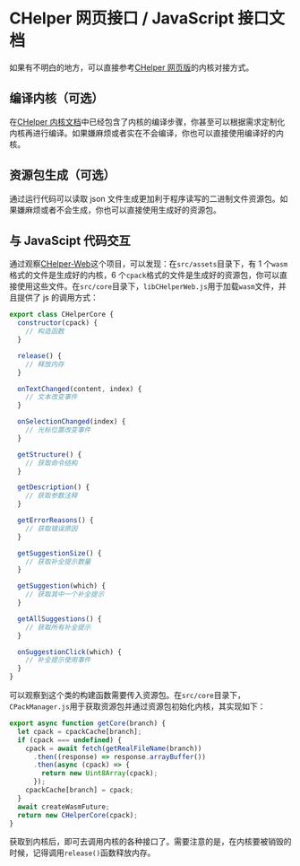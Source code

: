 # CHelper 网页接口 / JavaScript 接口文档

如果有不明白的地方，可以直接参考[CHelper 网页版](https://github.com/Yancey2023/chelper_web)的内核对接方式。

## 编译内核（可选）

在[CHelper 内核文档](./core.md)中已经包含了内核的编译步骤，你甚至可以根据需求定制化内核再进行编译。如果嫌麻烦或者实在不会编译，你也可以直接使用编译好的内核。

## 资源包生成（可选）

通过运行代码可以读取 json 文件生成更加利于程序读写的二进制文件资源包。如果嫌麻烦或者不会生成，你也可以直接使用生成好的资源包。

## 与 JavaScipt 代码交互

通过观察[CHelper-Web](https://github.com/Yancey2023/chelper_web)这个项目，可以发现：在`src/assets`目录下，有 1 个`wasm`格式的文件是生成好的内核，6 个`cpack`格式的文件是生成好的资源包，你可以直接使用这些文件。在`src/core`目录下，`libCHelperWeb.js`用于加载`wasm`文件，并且提供了 js 的调用方式：

```js
export class CHelperCore {
  constructor(cpack) {
    // 构造函数
  }

  release() {
    // 释放内存
  }

  onTextChanged(content, index) {
    // 文本改变事件
  }

  onSelectionChanged(index) {
    // 光标位置改变事件
  }

  getStructure() {
    // 获取命令结构
  }

  getDescription() {
    // 获取参数注释
  }

  getErrorReasons() {
    // 获取错误原因
  }

  getSuggestionSize() {
    // 获取补全提示数量
  }

  getSuggestion(which) {
    // 获取其中一个补全提示
  }

  getAllSuggestions() {
    // 获取所有补全提示
  }

  onSuggestionClick(which) {
    // 补全提示使用事件
  }
}
```

可以观察到这个类的构建函数需要传入资源包。在`src/core`目录下，`CPackManager.js`用于获取资源包并通过资源包初始化内核，其实现如下：

```js
export async function getCore(branch) {
  let cpack = cpackCache[branch];
  if (cpack === undefined) {
    cpack = await fetch(getRealFileName(branch))
      .then((response) => response.arrayBuffer())
      .then(async (cpack) => {
        return new Uint8Array(cpack);
      });
    cpackCache[branch] = cpack;
  }
  await createWasmFuture;
  return new CHelperCore(cpack);
}
```

获取到内核后，即可去调用内核的各种接口了。需要注意的是，在内核要被销毁的时候，记得调用`release()`函数释放内存。
